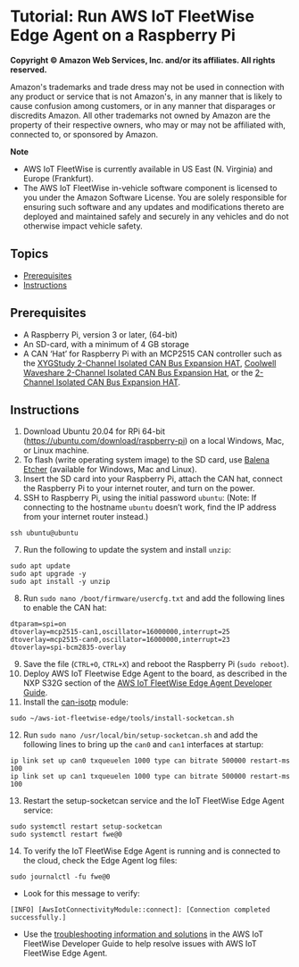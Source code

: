 # Tutorial: Run AWS IoT FleetWise Edge Agent on a Raspberry Pi

**Copyright © Amazon Web Services, Inc. and/or its affiliates. All rights reserved.**

Amazon's trademarks and trade dress may not be used in connection with any product or service that
is not Amazon's, in any manner that is likely to cause confusion among customers, or in any manner
that disparages or discredits Amazon. All other trademarks not owned by Amazon are the property of
their respective owners, who may or may not be affiliated with, connected to, or sponsored by
Amazon.

**Note**

* AWS IoT FleetWise is currently available in US East (N. Virginia) and Europe (Frankfurt).
* The AWS IoT FleetWise in-vehicle software component is licensed to you under the Amazon Software
  License. You are solely responsible for ensuring such software and any updates and modifications
  thereto are deployed and maintained safely and securely in any vehicles and do not otherwise
  impact vehicle safety.

## Topics

* [Prerequisites](#prerequisites)
* [Instructions](#instructions)

## Prerequisites

* A Raspberry Pi, version 3 or later, (64-bit) 
* An SD-card, with a minimum of 4 GB storage
* A CAN ‘Hat’ for Raspberry Pi with an MCP2515 CAN controller such as the
  [XYGStudy 2-Channel Isolated CAN Bus Expansion HAT](https://www.amazon.com/Raspberry-2-Channel-SN65HVD230-Protection-XYGStudy/dp/B087PWBFV8?th=1),
  [Coolwell Waveshare 2-Channel Isolated CAN Bus Expansion Hat](https://www.amazon.de/-/en/Waveshare-CAN-HAT-SN65HVD230-Protection/dp/B087PWNMM8/?th=1),
  or the [2-Channel Isolated CAN Bus Expansion HAT](https://rarecomponents.com/store/2-ch-can-hat-waveshare).

## Instructions

1. Download Ubuntu 20.04 for RPi 64-bit (https://ubuntu.com/download/raspberry-pi) on a local
   Windows, Mac, or Linux machine.
2. To flash (write operating system image) to the SD card, use [Balena Etcher](https://www.balena.io/etcher/)
   (available for Windows, Mac and Linux).
3. Insert the SD card into your Raspberry Pi, attach the CAN hat, connect the Raspberry Pi to your
   internet router, and turn on the power.
4. SSH to Raspberry Pi, using the initial password `ubuntu`: (Note: If connecting to the hostname
   `ubuntu` doesn’t work, find the IP address from your internet router instead.)
```
ssh ubuntu@ubuntu
```
7. Run the following to update the system and install `unzip`:
```
sudo apt update
sudo apt upgrade -y
sudo apt install -y unzip
```
8. Run `sudo nano /boot/firmware/usercfg.txt` and add the following lines to enable the CAN hat:
```
dtparam=spi=on
dtoverlay=mcp2515-can1,oscillator=16000000,interrupt=25
dtoverlay=mcp2515-can0,oscillator=16000000,interrupt=23
dtoverlay=spi-bcm2835-overlay
```
9. Save the file (`CTRL+O`, `CTRL+X`) and reboot the Raspberry Pi (`sudo reboot`).
10. Deploy AWS IoT Fleetwise Edge Agent to the board, as described in the NXP S32G section of the
    [AWS IoT FleetWise Edge Agent Developer Guide](../dev-guide/edge-agent-dev-guide.md#provision-aws-iot-credentials).
11. Install the [can-isotp](https://en.wikipedia.org/wiki/ISO_15765-2) module:
```
sudo ~/aws-iot-fleetwise-edge/tools/install-socketcan.sh
```
12. Run `sudo nano /usr/local/bin/setup-socketcan.sh` and add the following lines to bring up the
    `can0` and `can1` interfaces at startup:
```
ip link set up can0 txqueuelen 1000 type can bitrate 500000 restart-ms 100
ip link set up can1 txqueuelen 1000 type can bitrate 500000 restart-ms 100
```
13. Restart the setup-socketcan service and the IoT FleetWise Edge Agent service:
```
sudo systemctl restart setup-socketcan
sudo systemctl restart fwe@0
```
14. To verify the IoT FleetWise Edge Agent is running and is connected to the cloud, check the Edge
    Agent log files:
``` 
sudo journalctl -fu fwe@0
```
- Look for this message to verify:
```
[INFO] [AwsIotConnectivityModule::connect]: [Connection completed successfully.]
```
- Use the [troubleshooting information and solutions](https://docs.aws.amazon.com/iot-fleetwise/latest/developerguide/troubleshooting.html)
  in the AWS IoT FleetWise Developer Guide to help resolve issues with AWS IoT FleetWise Edge Agent.
